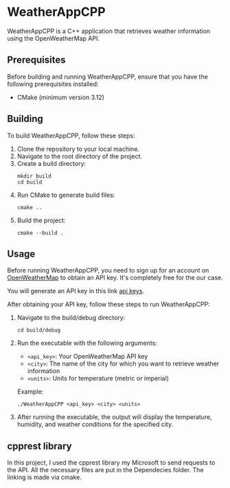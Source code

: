 # WeatherAppCPP

WeatherAppCPP is a C++ application that retrieves weather information using the OpenWeatherMap API.

## Prerequisites

Before building and running WeatherAppCPP, ensure that you have the following prerequisites installed:

- CMake (minimum version 3.12)

## Building

To build WeatherAppCPP, follow these steps:

1. Clone the repository to your local machine.
2. Navigate to the root directory of the project.
3. Create a build directory:
    ```
    mkdir build
    cd build
    ```
4. Run CMake to generate build files:
    ```
    cmake ..
    ```
5. Build the project:
    ```
    cmake --build .
    ```

## Usage

Before running WeatherAppCPP, you need to sign up for an account on [OpenWeatherMap](https://openweathermap.org/) to obtain an API key. It's completely free for the our case.

You will generate an API key in this link [api keys](https://home.openweathermap.org/api_keys).

After obtaining your API key, follow these steps to run WeatherAppCPP:

1. Navigate to the build/debug directory:
    ```
    cd build/debug
    ```
2. Run the executable with the following arguments:
    - `<api_key>`: Your OpenWeatherMap API key
    - `<city>`: The name of the city for which you want to retrieve weather information
    - `<units>`: Units for temperature (metric or imperial)
    
    Example:
    ```
    ./WeatherAppCPP <api_key> <city> <units>
    ```
3. After running the executable, the output will display the temperature, humidity, and weather conditions for the specified city.


## cpprest library

In this project, I used the cpprest library my Microsoft to send requests to the API. All the necessary files are put in the Dependecies folder. The linking is made via cmake.
